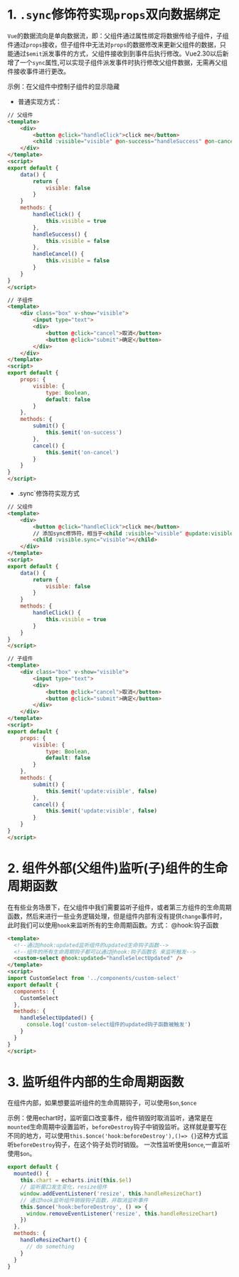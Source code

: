 # 1. `.sync`修饰符实现`props`双向数据绑定
`Vue`的数据流向是单向数据流，即：父组件通过属性绑定将数据传给子组件，子组件通过`props`接收，但子组件中无法对`props`的数据修改来更新父组件的数据，只能通过`$emit`派发事件的方式，父组件接收到到事件后执行修改。Vue2.30以后新增了一个`sync`属性,可以实现子组件派发事件时执行修改父组件数据，无需再父组件接收事件进行更改。

示例：在父组件中控制子组件的显示隐藏
* 普通实现方式：
```html
// 父组件
<template>
    <div>
        <button @click="handleClick">click me</button>
        <child :visible="visible" @on-success="handleSuccess" @on-cancel='handleCancel'></child>
    </div>
</template>
<script>
export default {
    data() {
        return {
            visible: false
        }
    }
    methods: {
        handleClick() {
            this.visible = true
        },
        handleSuccess() {
            this.visible = false
        },
        handleCancel() {
            this.visible = false
        }
    }
}
</script>

// 子组件
<template>
    <div class="box" v-show="visible">
        <input type="text">
        <div>
            <button @click="cancel">取消</button>
            <button @click="submit">确定</button>
        </div>
    </div>
</template>
<script>
export default {
    props: {
        visible: {
            type: Boolean,
            default: false
        }
    },
    methods: {
        submit() {
            this.$emit('on-success')
        },
        cancel() {
            this.$emit('on-cancel')
        }
    }
}
</script>
```
* .sync`修饰符实现方式
```html
// 父组件
<template>
    <div>
        <button @click="handleClick">click me</button>
        // 添加sync修饰符，相当于<child :visible="visible" @update:visible="visible=$event"></child>
        <child :visible.sync="visible"></child>
    </div>
</template>
<script>
export default {
    data() {
        return {
            visible: false
        }
    }
    methods: {
        handleClick() {
            this.visible = true
        }
    }
}
</script>

// 子组件
<template>
    <div class="box" v-show="visible">
        <input type="text">
        <div>
            <button @click="cancel">取消</button>
            <button @click="submit">确定</button>
        </div>
    </div>
</template>
<script>
export default {
    props: {
        visible: {
            type: Boolean,
            default: false
        }
    },
    methods: {
        submit() {
            this.$emit('update:visible', false)
        },
        cancel() {
            this.$emit('update:visible', false)
        }
    }
}
</script>
```

# 2. 组件外部(父组件)监听(子)组件的生命周期函数
在有些业务场景下，在父组件中我们需要监听子组件，或者第三方组件的生命周期函数，然后来进行一些业务逻辑处理，但是组件内部有没有提供`change`事件时，此时我们可以使用`hook`来监听所有的生命周期函数。方式： @hook:钩子函数
```html
<template>
  <!--通过@hook:updated监听组件的updated生命钩子函数-->
  <!--组件的所有生命周期钩子都可以通过@hook:钩子函数名 来监听触发-->
  <custom-select @hook:updated="handleSelectUpdated" />
</template>
<script>
import CustomSelect from '../components/custom-select'
export default {
  components: {
    CustomSelect
  },
  methods: {
    handleSelectUpdated() {
      console.log('custom-select组件的updated钩子函数被触发')
    }
  }
}
</script>
```

# 3. 监听组件内部的生命周期函数
在组件内部，如果想要监听组件的生命周期钩子，可以使用`$on`,`$once`

示例：使用echart时，监听窗口改变事件，组件销毁时取消监听，通常是在`mounted`生命周期中设置监听，`beforeDestroy`钩子中销毁监听。这样就是要写在不同的地方，可以使用`this.$once('hook:beforeDestroy'),()=> {}`这种方式监听`beforeDestroy`钩子，在这个钩子处罚时销毁。
一次性监听使用`$once`,一直监听使用`$on`。
```javascript
export default {
  mounted() {
    this.chart = echarts.init(this.$el)
    // 监听窗口发生变化，resize组件
    window.addEventListener('resize', this.handleResizeChart)
    // 通过hook监听组件销毁钩子函数，并取消监听事件
    this.$once('hook:beforeDestroy', () => {
      window.removeEventListener('resize', this.handleResizeChart)
    })
  },
  methods: {
    handleResizeChart() {
      // do something
    }
  }
}
```
